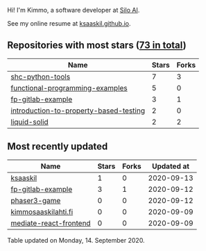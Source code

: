 Hi! I'm Kimmo, a software developer at [Silo AI](https://silo.ai/).

See my online resume at [ksaaskil.github.io](https://ksaaskil.github.io).

<!-- repositories starts -->

## Repositories with most stars ([73 in total](https://github.com/ksaaskil?tab=repositories))
| Name        | Stars           | Forks  |
| ------------- |-------------| -----|
|[shc-python-tools](https://github.com/ksaaskil/shc-python-tools)|7|3
|[functional-programming-examples](https://github.com/ksaaskil/functional-programming-examples)|5|0
|[fp-gitlab-example](https://github.com/ksaaskil/fp-gitlab-example)|3|1
|[introduction-to-property-based-testing](https://github.com/ksaaskil/introduction-to-property-based-testing)|2|0
|[liquid-solid](https://github.com/ksaaskil/liquid-solid)|2|2

<!-- repositories ends -->
<!-- recent_repositories starts -->

## Most recently updated
| Name        | Stars           | Forks  | Updated at
| ------------- |-------------| -----|-----|
|[ksaaskil](https://github.com/ksaaskil/ksaaskil)|1|0|2020-09-13
|[fp-gitlab-example](https://github.com/ksaaskil/fp-gitlab-example)|3|1|2020-09-12
|[phaser3-game](https://github.com/ksaaskil/phaser3-game)|0|0|2020-09-12
|[kimmosaaskilahti.fi](https://github.com/ksaaskil/kimmosaaskilahti.fi)|0|0|2020-09-09
|[mediate-react-frontend](https://github.com/ksaaskil/mediate-react-frontend)|0|0|2020-09-09

<!-- recent_repositories ends -->
<!-- updated_at starts -->
Table updated on Monday, 14. September 2020.
<!-- updated_at ends -->
